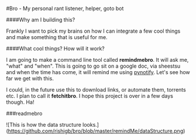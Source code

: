 #Bro - My personal rant listener, helper, goto bot

####Why am I building this?

Frankly I want to pick my brains on how I can integrate a few cool things and make something that is useful for me.

####What cool things? How will it work?

I am going to make a command line tool called **remindmebro**. It will ask me, "what" and "when". This is going to go sit on a google doc, via sheestsu and when the time has come, it will remind me using [pynotify](https://pypi.python.org/pypi/py-notify). Let's see how far we get with this.

I could, in the future use this to download links, or automate them, torrents etc. I plan to call it **fetchitbro**. I hope this project is over in a few days though. Ha!


###readmebro

![This is how the data structure looks.]
(https://github.com/rishigb/bro/blob/master/remindMe/dataStructure.png)

